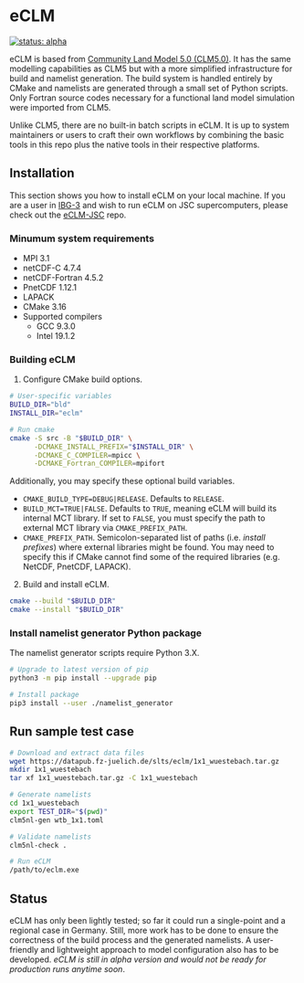 # eCLM
[![status: alpha](https://img.shields.io/badge/status-alpha-yellow)](https://github.com/HPSCTerrSys/eCLM)

eCLM is based from [Community Land Model 5.0 (CLM5.0)]. It has the same modelling capabilities as CLM5 but with a more simplified infrastructure for build and namelist generation. The build system is handled entirely by CMake and namelists are generated through a small set of Python scripts. Only Fortran source codes necessary for a functional land model simulation were imported from CLM5. 

Unlike CLM5, there are no built-in batch scripts in eCLM. It is up to system maintainers or users to craft their own workflows by combining the basic tools in this repo plus the native tools in their respective platforms.

## Installation

This section shows you how to install eCLM on your local machine. If you are a user in [IBG-3] and wish to run eCLM on JSC supercomputers, please check out the [eCLM-JSC] repo.

### Minumum system requirements

* MPI 3.1
* netCDF-C 4.7.4
* netCDF-Fortran 4.5.2
* PnetCDF 1.12.1
* LAPACK
* CMake 3.16
* Supported compilers
  - GCC 9.3.0
  - Intel 19.1.2

### Building eCLM

1. Configure CMake build options.

```sh
# User-specific variables
BUILD_DIR="bld"
INSTALL_DIR="eclm"

# Run cmake
cmake -S src -B "$BUILD_DIR" \
      -DCMAKE_INSTALL_PREFIX="$INSTALL_DIR" \
      -DCMAKE_C_COMPILER=mpicc \
      -DCMAKE_Fortran_COMPILER=mpifort
```

Additionally, you may specify these optional build variables.

* `CMAKE_BUILD_TYPE=DEBUG|RELEASE`. Defaults to `RELEASE`.
* `BUILD_MCT=TRUE|FALSE`. Defaults to `TRUE`, meaning eCLM will build its internal MCT library. If set to `FALSE`, you must specify the path to external MCT library via `CMAKE_PREFIX_PATH`.
* `CMAKE_PREFIX_PATH`. Semicolon-separated list of paths (i.e. *install prefixes*) where external libraries might be found. You may need to specify this if CMake cannot find some of the required libraries (e.g. NetCDF, PnetCDF, LAPACK).

2. Build and install eCLM.

```sh
cmake --build "$BUILD_DIR"
cmake --install "$BUILD_DIR"
```

### Install namelist generator Python package

The namelist generator scripts require Python 3.X.

```sh
# Upgrade to latest version of pip
python3 -m pip install --upgrade pip

# Install package
pip3 install --user ./namelist_generator
```

## Run sample test case

```sh
# Download and extract data files
wget https://datapub.fz-juelich.de/slts/eclm/1x1_wuestebach.tar.gz
mkdir 1x1_wuestebach
tar xf 1x1_wuestebach.tar.gz -C 1x1_wuestebach

# Generate namelists
cd 1x1_wuestebach
export TEST_DIR="$(pwd)"
clm5nl-gen wtb_1x1.toml

# Validate namelists
clm5nl-check .

# Run eCLM
/path/to/eclm.exe
```

## Status

eCLM has only been lightly tested; so far it could run a single-point and a regional case in Germany. Still, more work has to be done to ensure the correctness of the build process and the generated namelists. A user-friendly and lightweight approach to model configuration also has to be developed. *eCLM is still in alpha version and would not be ready for production runs anytime soon*.

[Community Land Model 5.0 (CLM5.0)]: https://github.com/ESCOMP/CTSM/tree/release-clm5.0
[IBG-3]: https://www.fz-juelich.de/ibg/ibg-3/EN/Home/home_node.html
[eCLM-JSC]: https://icg4geo.icg.kfa-juelich.de/ModelSystems/clm/eclm-jsc
